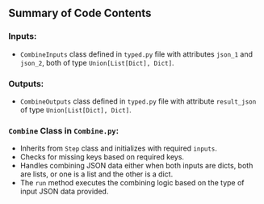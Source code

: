 ## Summary of Code Contents

### Inputs:
- `CombineInputs` class defined in `typed.py` file with attributes `json_1` and `json_2`, both of type `Union[List[Dict], Dict]`.

### Outputs:
- `CombineOutputs` class defined in `typed.py` file with attribute `result_json` of type `Union[List[Dict], Dict]`.

### `Combine` Class in `Combine.py`:
- Inherits from `Step` class and initializes with required `inputs`.
- Checks for missing keys based on required keys.
- Handles combining JSON data either when both inputs are dicts, both are lists, or one is a list and the other is a dict.
- The `run` method executes the combining logic based on the type of input JSON data provided.